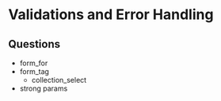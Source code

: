 # Validations and Error Handling

## Questions

- form_for
- form_tag
    - collection_select
- strong params
